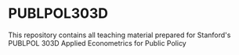 # PUBLPOL303D
This repository contains all teaching material prepared for Stanford's PUBLPOL 303D Applied Econometrics for Public Policy
